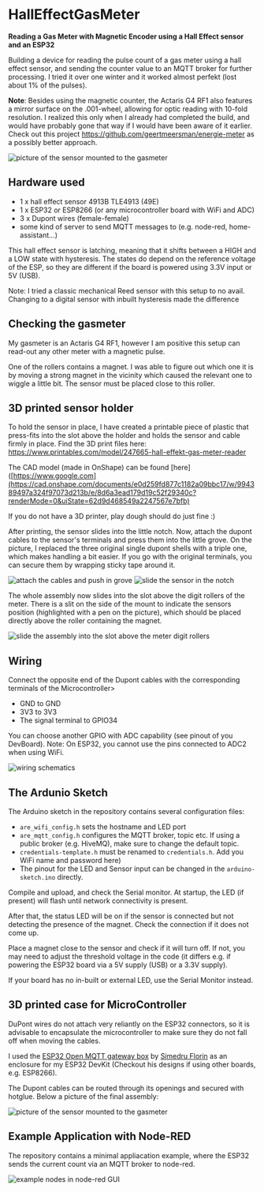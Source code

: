 # HallEffectGasMeter

**Reading a Gas Meter with Magnetic Encoder using a Hall Effect sensor and an ESP32**

Building a device for reading the pulse count of a gas meter using a hall effect sensor, and sending the counter value to an MQTT broker for further processing. I tried it over one winter and it worked almost perfekt (lost about 1% of the pulses).

**Note**: Besides using the magnetic counter, the Actaris G4 RF1 also features a mirror surface on the .001-wheel, allowing for optic reading with 10-fold resolution. I realized this only when I already had completed the build, and would have probably gone that way if I would have been aware of it earlier.
Check out this project https://github.com/geertmeersman/energie-meter as a possibly better approach.

<img src="figs/mounted.png" alt="picture of the sensor mounted to the gasmeter">

## Hardware used

- 1 x hall effect sensor 4913B TLE4913 (49E)
- 1 x ESP32 or ESP8266 (or any microcontroller board with WiFi and ADC)
- 3 x Dupont wires (female-female)
- some kind of server to send MQTT messages to (e.g. node-red, home-assistant...)

This hall effect sensor is latching, meaning that it shifts between a HIGH and a LOW state with hysteresis.
The states do depend on the reference voltage of the ESP, so they are different if the board is powered using 3.3V input or 5V (USB).

Note: I tried a classic mechanical Reed sensor with this setup to no avail. Changing to a digital sensor with inbuilt hysteresis made the difference

## Checking the gasmeter

My gasmeter is an Actaris G4 RF1, however I am positive this setup can read-out any other meter with a magnetic pulse.

One of the rollers contains a magnet. I was able to figure out which one it is by moving a strong magnet in the vicinity which caused the relevant one to wiggle a little bit.
The sensor must be placed close to this roller.

## 3D printed sensor holder

To hold the sensor in place, I have created a printable piece of plastic that press-fits into the slot above the holder and holds the sensor and cable firmly in place. Find the 3D print files here: https://www.printables.com/model/247665-hall-effekt-gas-meter-reader

The CAD model (made in OnShape) can be found [here]([https://www.google.com](https://cad.onshape.com/documents/e0d259fd877c1182a09bbc17/w/994389497a324f97073d213b/e/8d6a3ead179d19c52f29340c?renderMode=0&uiState=62d9d468549a2247567e7bfb)

If you do not have a 3D printer, play dough should do just fine :)

After printing, the sensor slides into the little notch. Now, attach the dupont cables to the sensor's terminals and press them into the little grove.
On the picture, I replaced the three original single dupont shells with a triple one, which makes handling a bit easier. If you go with the original terminals,
you can secure them by wrapping sticky tape around it.

<img src="figs/sensor-mount-cable.png" alt="attach the cables and push in grove">

<img src="figs/sensor-mount.png" alt="slide the sensor in the notch">

The whole assembly now slides into the slot above the digit rollers of the meter. There is a slit on the side of the mount to indicate the sensors position (highlighted with a pen on the picture), which should be placed directly above the roller containing the magnet.

<img src="figs/sensor-meter.png" alt="slide the assembly into the slot above the meter digit rollers">

## Wiring

Connect the opposite end of the Dupont cables with the corresponding terminals of the Microcontroller>

- GND to GND
- 3V3 to 3V3
- The signal terminal to GPIO34

You can choose another GPIO with ADC capability (see pinout of you DevBoard). Note: On ESP32, you cannot use the pins connected to ADC2 when using WiFi.

<img src="figs/fritzing-export.png" alt="wiring schematics">

## The Ardunio Sketch

The Arduino sketch in the repository contains several configuration files:

- `are_wifi_config.h` sets the hostname and LED port
- `are_mqtt_config.h` configures the MQTT broker, topic etc. If using a public broker (e.g. HiveMQ), make sure to change the default topic.
- `credentials-template.h` must be renamed to `credentials.h`. Add you WiFi name and password here)
- The pinout for the LED and Sensor input can be changed in the `arduino-sketch.ino` directly.

Compile and upload, and check the Serial monitor.
At startup, the LED (if present) will flash until network connectivity is present.

After that, the status LED will be on if the sensor is connected but not detecting the presence of the magnet. Check the connection if it does not come up.

Place a magnet close to the sensor and check if it will turn off. If not, you may need to adjust the threshold voltage in the code (it differs e.g. if powering the ESP32 board via a 5V supply (USB) or a 3.3V supply).

If your board has no in-built or external LED, use the Serial Monitor instead.

## 3D printed case for MicroController

DuPont wires do not attach very reliantly on the ESP32 connectors, so it is advisable to encapsulate the microcontroller to make sure they do not fall off when moving the cables.

I used the [ESP32 Open MQTT gateway box](https://www.thingiverse.com/thing:5345637) by [Simedru Florin](https://https://www.thingiverse.com/simedruflorin) as an enclosure for my ESP32 DevKit (Checkout his designs if using other boards, e.g. ESP8266).

The Dupont cables can be routed through its openings and secured with hotglue. Below a picture of the final assembly:

<img src="figs/mounted.png" alt="picture of the sensor mounted to the gasmeter">

## Example Application with Node-RED

The repository contains a minimal appliacation example, where the ESP32 sends the current count via an MQTT broker to node-red.

<img src="figs/node-red-example.png" alt="example nodes in node-red GUI">

